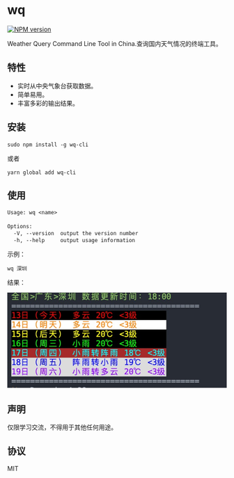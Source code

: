 # wq

[![NPM version][npm-image]][npm-url]

Weather Query Command Line Tool in China.查询国内天气情况的终端工具。

## 特性

* 实时从中央气象台获取数据。
* 简单易用。
* 丰富多彩的输出结果。

## 安装

```shell
sudo npm install -g wq-cli
```

或者

```shell
yarn global add wq-cli
```

## 使用

```shell
Usage: wq <name>

Options:
  -V, --version  output the version number
  -h, --help     output usage information
```

示例：

```shell
wq 深圳
```

结果：

![demo](./images/demo.jpg)

## 声明

仅限学习交流，不得用于其他任何用途。

## 协议

MIT

[npm-image]: https://img.shields.io/npm/v/wq-cli.svg?style=flat-square
[npm-url]: https://npmjs.org/package/wq-cli
